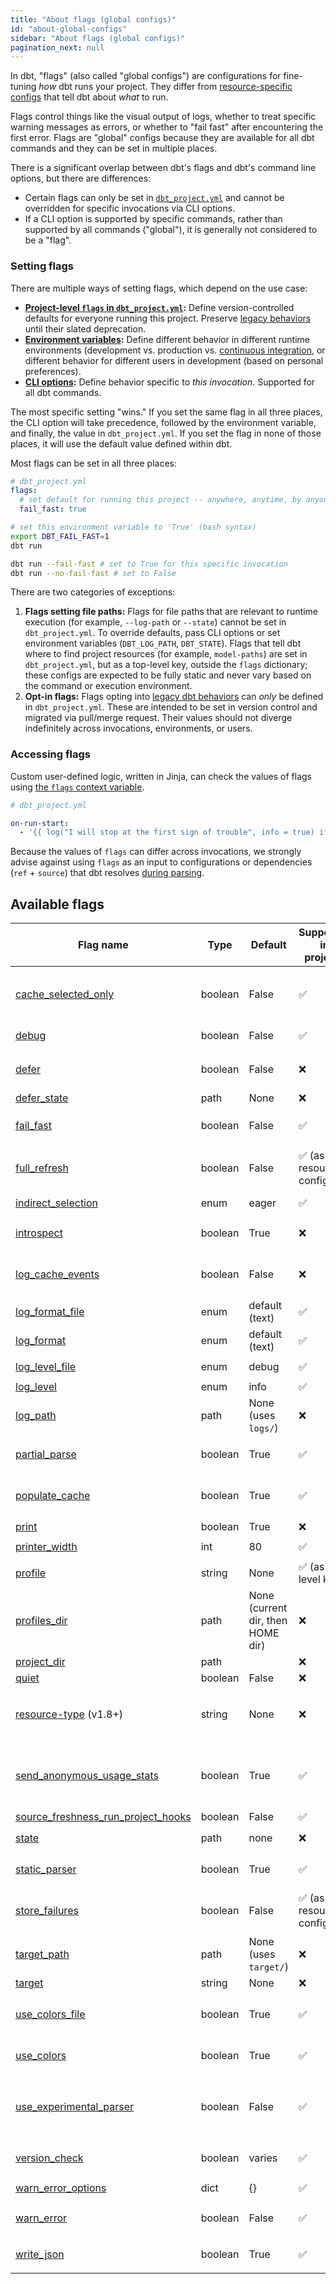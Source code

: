 ```yaml
---
title: "About flags (global configs)"
id: "about-global-configs"
sidebar: "About flags (global configs)"
pagination_next: null
---
```


In dbt, "flags" (also called "global configs") are configurations for fine-tuning _how_ dbt runs your project. They differ from [resource-specific configs](/reference/configs-and-properties) that tell dbt about _what_ to run.

Flags control things like the visual output of logs, whether to treat specific warning messages as errors, or whether to "fail fast" after encountering the first error. Flags are "global" configs because they are available for all dbt commands and they can be set in multiple places.

There is a significant overlap between dbt's flags and dbt's command line options, but there are differences:
- Certain flags can only be set in [`dbt_project.yml`](/reference/dbt_project.yml) and cannot be overridden for specific invocations via CLI options.
- If a CLI option is supported by specific commands, rather than supported by all commands ("global"), it is generally not considered to be a "flag".

### Setting flags

There are multiple ways of setting flags, which depend on the use case:
- **[Project-level `flags` in `dbt_project.yml`](/reference/global-configs/project-flags):** Define version-controlled defaults for everyone running this project. Preserve [legacy behaviors](/reference/global-configs/legacy-behaviors) until their slated deprecation.
- **[Environment variables](/reference/global-configs/environment-variable-configs):** Define different behavior in different runtime environments (development vs. production vs. [continuous integration](/docs/deploy/continuous-integration), or different behavior for different users in development (based on personal preferences).
- **[CLI options](/reference/global-configs/command-line-options):** Define behavior specific to _this invocation_. Supported for all dbt commands.

The most specific setting "wins." If you set the same flag in all three places, the CLI option will take precedence, followed by the environment variable, and finally, the value in `dbt_project.yml`. If you set the flag in none of those places, it will use the default value defined within dbt.

Most flags can be set in all three places:
```yaml
# dbt_project.yml
flags:
  # set default for running this project -- anywhere, anytime, by anyone
  fail_fast: true
```
```bash
# set this environment variable to 'True' (bash syntax)
export DBT_FAIL_FAST=1
dbt run
```
```bash
dbt run --fail-fast # set to True for this specific invocation
dbt run --no-fail-fast # set to False
```

There are two categories of exceptions:
1. **Flags setting file paths:** Flags for file paths that are relevant to runtime execution (for example, `--log-path` or `--state`) cannot be set in `dbt_project.yml`. To override defaults, pass CLI options or set environment variables (`DBT_LOG_PATH`, `DBT_STATE`). Flags that tell dbt where to find project resources (for example, `model-paths`) are set in `dbt_project.yml`, but as a top-level key, outside the `flags` dictionary; these configs are expected to be fully static and never vary based on the command or execution environment.
2. **Opt-in flags:** Flags opting into [legacy dbt behaviors](/reference/global-configs/legacy-behaviors) can _only_ be defined in `dbt_project.yml`. These are intended to be set in version control and migrated via pull/merge request. Their values should not diverge indefinitely across invocations, environments, or users.

### Accessing flags

Custom user-defined logic, written in Jinja, can check the values of flags using [the `flags` context variable](/reference/dbt-jinja-functions/flags).

```yaml
# dbt_project.yml

on-run-start:
  - '{{ log("I will stop at the first sign of trouble", info = true) if flags.FAIL_FAST }}'
```

Because the values of `flags` can differ across invocations, we strongly advise against using `flags` as an input to configurations or dependencies (`ref` + `source`) that dbt resolves [during parsing](/reference/parsing#known-limitations).

## Available flags

| Flag name | Type | Default | Supported in project? | Environment variable | Command line option | Supported in Cloud CLI? |
|-----------|------|---------|-----------------------|----------------------|---------------------|-------------------------|
| [cache_selected_only](/reference/global-configs/cache) | boolean | False | ✅ | `DBT_CACHE_SELECTED_ONLY` | `--cache-selected-only`, `--no-cache-selected-only` | ✅ |
| [debug](/reference/global-configs/logs#debug-level-logging) | boolean | False | ✅ | `DBT_DEBUG` | `--debug`, `--no-debug` | ✅ |
| [defer](/reference/node-selection/defer) | boolean | False | ❌ | `DBT_DEFER` | `--defer`, `--no-defer` | ✅ (enabled by default) |
| [defer_state](/reference/node-selection/defer) | path | None | ❌ | `DBT_DEFER_STATE` | `--defer-state` | ❌ |
| [fail_fast](/reference/global-configs/failing-fast) | boolean | False | ✅ | `DBT_FAIL_FAST` | `--fail-fast`, `-x`, `--no-fail-fast` | ✅ |
| [full_refresh](/reference/resource-configs/full_refresh) | boolean | False | ✅ (as resource config) | `DBT_FULL_REFRESH` | `--full-refresh`, `--no-full-refresh` | ✅ |
| [indirect_selection](/reference/node-selection/test-selection-examples#syntax-examples) | enum | eager | ✅ | `DBT_INDIRECT_SELECTION` | `--indirect-selection` | ❌ |
| [introspect](/reference/commands/compile#introspective-queries) | boolean | True | ❌ | `DBT_INTROSPECT` | `--introspect`, `--no-introspect` | ❌ |
| [log_cache_events](/reference/global-configs/logs#logging-relational-cache-events) | boolean | False | ❌ | `DBT_LOG_CACHE_EVENTS` | `--log-cache-events`, `--no-log-cache-events` | ❌ |
| [log_format_file](/reference/global-configs/logs#log-formatting) | enum | default (text) | ✅ | `DBT_LOG_FORMAT_FILE` | `--log-format-file` | ❌ |
| [log_format](/reference/global-configs/logs#log-formatting) | enum | default (text) | ✅ | `DBT_LOG_FORMAT` | `--log-format` | ❌ |
| [log_level_file](/reference/global-configs/logs#log-level) | enum | debug | ✅ | `DBT_LOG_LEVEL_FILE` | `--log-level-file` | ❌ |
| [log_level](/reference/global-configs/logs#log-level) | enum | info | ✅ | `DBT_LOG_LEVEL` | `--log-level` | ❌ |
| [log_path](/reference/global-configs/logs) | path | None (uses `logs/`) | ❌ | `DBT_LOG_PATH` | `--log-path` | ❌ |
| [partial_parse](/reference/global-configs/parsing#partial-parsing) | boolean | True | ✅ | `DBT_PARTIAL_PARSE` | `--partial-parse`, `--no-partial-parse` | ✅ |
| [populate_cache](/reference/global-configs/cache) | boolean | True | ✅ | `DBT_POPULATE_CACHE` | `--populate-cache`, `--no-populate-cache` | ✅ |
| [print](/reference/global-configs/print-output#suppress-print-messages-in-stdout) | boolean | True | ❌ | `DBT_PRINT` | `--print` | ❌ |
| [printer_width](/reference/global-configs/print-output#printer-width) | int | 80 | ✅ | `DBT_PRINTER_WIDTH` | `--printer-width` | ❌ |
| [profile](/docs/core/connect-data-platform/connection-profiles#about-profiles) | string | None | ✅ (as top-level key) | `DBT_PROFILE`  | `--profile` | ❌ |
| [profiles_dir](/docs/core/connect-data-platform/connection-profiles#about-profiles) | path | None (current dir, then HOME dir) | ❌ | `DBT_PROFILES_DIR` | `--log-path` | ❌ |
| [project_dir](/reference/dbt_project.yml) | path |  | ❌ | `DBT_PROJECT_DIR` | `--project-dir` | ❌ |
| [quiet](/reference/global-configs/logs#suppress-non-error-logs-in-output) | boolean | False | ❌ | `DBT_QUIET` | `--quiet` | ✅ |
| [resource-type](/reference/global-configs/resource-type) (v1.8+) | string | None | ❌ | `DBT_RESOURCE_TYPES` <br></br> `DBT_EXCLUDE_RESOURCE_TYPES` | `--resource-type` <br></br> `--exclude-resource-type` | ✅ |
| [send_anonymous_usage_stats](/reference/global-configs/usage-stats) | boolean | True | ✅ | `DBT_SEND_ANONYMOUS_USAGE_STATS` | `--send-anonymous-usage-stats`, `--no-send-anonymous-usage-stats` | ❌ |
| [source_freshness_run_project_hooks](/reference/global-configs/legacy-behaviors#source_freshness_run_project_hooks) | boolean | False | ✅ | ❌ | ❌ | ❌ |
| [state](/reference/node-selection/defer) | path | none | ❌ | `DBT_STATE`, `DBT_DEFER_STATE` | `--state`, `--defer-state` | ❌ |
| [static_parser](/reference/global-configs/parsing#static-parser) | boolean | True | ✅ | `DBT_STATIC_PARSER` | `--static-parser`, `--no-static-parser` | ❌ |
| [store_failures](/reference/resource-configs/store_failures) | boolean | False | ✅ (as resource config) | `DBT_STORE_FAILURES` | `--store-failures`, `--no-store-failures` | ✅ |
| [target_path](/reference/global-configs/json-artifacts) | path | None (uses `target/`) | ❌ | `DBT_TARGET_PATH` | `--target-path` | ❌ |
| [target](/docs/core/connect-data-platform/connection-profiles#about-profiles) | string | None | ❌ | `DBT_TARGET` | `--target` | ❌ |
| [use_colors_file](/reference/global-configs/logs#color) | boolean | True | ✅ | `DBT_USE_COLORS_FILE` | `--use-colors-file`, `--no-use-colors-file` | ❌ |
| [use_colors](/reference/global-configs/print-output#print-color) | boolean | True | ✅ | `DBT_USE_COLORS` | `--use-colors`, `--no-use-colors` | ❌ |
| [use_experimental_parser](/reference/global-configs/parsing#experimental-parser) | boolean | False | ✅ | `DBT_USE_EXPERIMENTAL_PARSER` | `--use-experimental-parser`, `--no-use-experimental-parser` | ❌ |
| [version_check](/reference/global-configs/version-compatibility) | boolean | varies | ✅ | `DBT_VERSION_CHECK` | `--version-check`, `--no-version-check` | ❌ |
| [warn_error_options](/reference/global-configs/warnings) | dict | {} | ✅ | `DBT_WARN_ERROR_OPTIONS` | `--warn-error-options` | ✅ |
| [warn_error](/reference/global-configs/warnings) | boolean | False | ✅ | `DBT_WARN_ERROR` | `--warn-error`, `--no-warn-error` | ✅ |
| [write_json](/reference/global-configs/json-artifacts) | boolean | True | ✅ | `DBT_WRITE_JSON` | `--write-json`, `--no-write-json` | ✅ |
